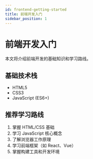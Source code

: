 ```yaml
---
id: frontend-getting-started
title: 前端开发入门
sidebar_position: 1
---
```


# 前端开发入门

本文将介绍前端开发的基础知识和学习路线。

## 基础技术栈

- HTML5
- CSS3
- JavaScript (ES6+)

## 推荐学习路线

1. 掌握 HTML/CSS 基础
2. 学习 JavaScript 核心概念
3. 了解浏览器工作原理
4. 学习前端框架（如 React、Vue）
5. 掌握构建工具和开发环境 